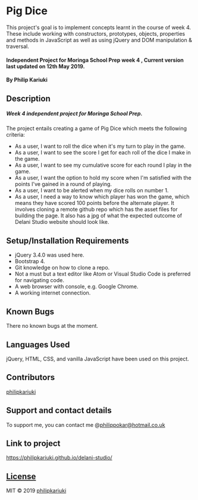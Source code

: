 # Pig Dice
This project's goal is to implement concepts learnt in the course of week 4. These include working with constructors, prototypes, objects, properties and methods in JavaScript as well as using jQuery and DOM manipulation & traversal.
#### Independent Project for Moringa School Prep week 4 , Current version last updated on 12th May 2019.
#### By **Philip Kariuki**
## Description
##### Week 4 independent project for Moringa School Prep.
The project entails creating a game of Pig Dice which meets the following criteria:
* As a user, I want to roll the dice when it's my turn to play in the game.
* As a user, I want to see the score I get for each roll of the dice I make in the game.
* As a user, I want to see my cumulative score for each round I play in the game.
* As a user, I want the option to hold my score when I'm satisfied with the points I've gained in a round of playing.
* As a user, I want to be alerted when my dice rolls on number 1. 
* As a user, I need a way to know which player has won the game, which means they have scored 100 points before the alternate player.
It involves cloning a remote github repo which has the asset files for building the page.  It also has a jpg of what the expected outcome of Delani Studio website should look like.  
## Setup/Installation Requirements
* jQuery 3.4.0 was used here.
* Bootstrap 4.
* Git knowledge on how to clone a repo.
* Not a must but a text editor like Atom or Visual Studio Code is preferred for navigating code.
* A web browser with console, e.g. Google Chrome.
* A working internet connection.
## Known Bugs
There no known bugs at the moment.
## Languages Used
jQuery, HTML, CSS, and vanilla JavaScript have been used on this project.
## Contributors
<a href="https://github.com/philipkariuki">philipkariuki</a>

## Support and contact details
To support me, you can contact me @<a href="https://www.gmail.com">philippokar@hotmail.co.uk</a>
## Link to project
https://philipkariuki.github.io/delani-studio/
## [License](https://github.com/philipkariuki/pigdice/blob/master/LICENSE)
MIT © 2019 [philipkariuki](https://github.com/philipkariuki)